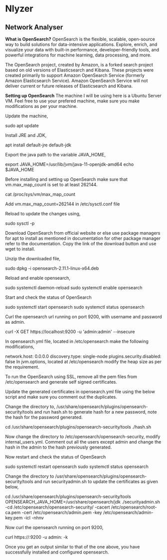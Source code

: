 # Nlyzer
## Network Analyser ##
**What is OpenSearch?**
OpenSearch is the flexible, scalable, open-source way to build solutions for data-intensive applications. Explore, enrich, and visualize your data with built-in performance, developer-friendly tools, and powerful integrations for machine learning, data processing, and more.

The OpenSearch project, created by Amazon, is a forked search project based on old versions of Elasticsearch and Kibana. These projects were created primarily to support Amazon OpenSearch Service (formerly Amazon Elasticsearch Service). Amazon OpenSearch Service will not deliver current or future releases of Elasticsearch and Kibana.

**Setting up OpenSearch**
The machine I will be using here is a Ubuntu Server VM. Feel free to use your prefered machine, make sure you make modifications as per your machine.

Update the machine,

sudo apt update

Install JRE and JDK,

apt install default-jre default-jdk

Export the java path to the variable JAVA_HOME,

export JAVA_HOME=/usr/lib/jvm/java-11-openjdk-amd64
echo $JAVA_HOME

Before installing and setting up OpenSearch make sure that vm.max_map_count is set to at least 262144.

cat /proc/sys/vm/max_map_count


Add vm.max_map_count=262144 in /etc/sysctl.conf file

Reload to update the changes using,

sudo sysctl -p

Download OpenSearch from official website or else use package managers for apt to install as mentioned in documentation for other package manager refer to the documentation. Copy the link of the download button and use wget to install.

Unzip the downloaded file,

sudo dpkg -i opensearch-2.11.1-linux-x64.deb

Reload and enable opensearch,

sudo systemctl daemon-reload
sudo systemctl enable opensearch

Start and check the status of OpenSearch

sudo systemctl start opensearch
sudo systemctl status opensearch

Curl the opensearch url running on port 9200, with username and password as admin.

curl -X GET https://localhost:9200 -u 'admin:admin' --insecure

In opensearch.yml file, located in /etc/opensearch make the following modifications,

network.host: 0.0.0.0
discovery.type: single-node
plugins.security.disabled: false
In jvm.options, located at /etc/opensearch modify the heap size as per the requirement.

To run the OpenSearch using SSL, remove all the pem files from /etc/opensearch and generate self signed certificates.

Update the generated certificates in opensearch.yml file using the below script and make sure you comment out the duplicates.

Change the directory to, /usr/share/opensearch/plugins/opensearch-security/tools and run hash.sh to generate hash for a new password, note the hash for the password generated.

cd /usr/share/opensearch/plugins/opensearch-security/tools
./hash.sh

Now change the directory to /etc/opensearch/opensearch-security, modify internal_users.yml. Comment out all the users except admin and change the hash in the admin to the hash previously generated.

Now restart and check the status of OpenSearch

sudo systemctl restart opensearch
sudo systemctl status opensearch

Change the directory to /usr/share/opensearch/plugins/opensearch-security/tools and run securityadmin.sh to update the certificates as given below,

cd /usr/share/opensearch/plugins/opensearch-security/tools
OPENSEARCH_JAVA_HOME=/usr/share/opensearch/jdk ./securityadmin.sh -cd /etc/opensearch/opensearch-security/ -cacert /etc/opensearch/root-ca.pem -cert /etc/opensearch/admin.pem -key /etc/opensearch/admin-key.pem -icl -nhnv

Now curl the opensearch running on port 9200,

curl https://<IP>:9200 -u admin:<new password> -k

Once you get an output similar to that of the one above, you have successfully installed and configured opensearch.

